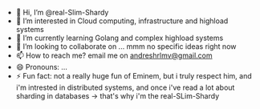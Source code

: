 - 👋 Hi, I’m @real-Slim-Shardy
- 👀 I’m interested in Cloud computing, infrastructure and highload systems
- 🌱 I’m currently learning Golang and complex highload systems
- 💞️ I’m looking to collaborate on ... mmm no specific ideas right now
- 📫 How to reach me? email me on andreshrlmv@gmail.com 
- 😄 Pronouns: ...
- ⚡ Fun fact: not a really huge fun of Eminem, but i truly respect him, and i'm intrested in distributed systems, and once i've read a lot about sharding in databases -> that's why i'm the real-SLim-Shardy

<!---
real-Slim-Shardy/real-Slim-Shardy is a ✨ special ✨ repository because its `README.md` (this file) appears on your GitHub profile.
You can click the Preview link to take a look at your changes.
--->
